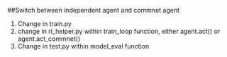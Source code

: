 ##Switch between independent agent and commnet agent
1. Change in train.py
2. change in rl_helper.py within train_loop function, either agent.act() or agent.act_commnet()
3. Change in test.py within model_eval function